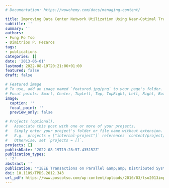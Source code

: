 ```yaml
---
# Documentation: https://wowchemy.com/docs/managing-content/

title: Improving Data Center Network Utilization Using Near-Optimal Traffic Engineering
subtitle: ''
summary: ''
authors:
- Fung Po Tso
- Dimitrios P. Pezaros
tags:
- publications
categories: []
date: '2013-06-01'
lastmod: 2022-08-19T20:21:06+01:00
featured: false
draft: false

# Featured image
# To use, add an image named `featured.jpg/png` to your page's folder.
# Focal points: Smart, Center, TopLeft, Top, TopRight, Left, Right, BottomLeft, Bottom, BottomRight.
image:
  caption: ''
  focal_point: ''
  preview_only: false

# Projects (optional).
#   Associate this post with one or more of your projects.
#   Simply enter your project's folder or file name without extension.
#   E.g. `projects = ["internal-project"]` references `content/project/deep-learning/index.md`.
#   Otherwise, set `projects = []`.
projects: []
publishDate: '2022-08-19T19:28:57.435152Z'
publication_types:
- '2'
abstract: ''
publication: '*IEEE Transactions on Parallel &amp;amp; Distributed Systems*'
doi: 10.1109/TPDS.2012.343
url_pdf: https://www.poscotso.com/wp-content/uploads/2016/03/tso2013improving.pdf
---
```

